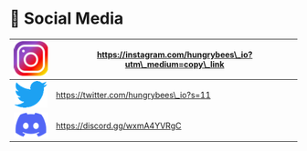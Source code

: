 # 📰 Social Media



| <img src="../.gitbook/assets/image (39).png" alt="" data-size="original"> | https://instagram.com/hungrybees\_io?utm\_medium=copy\_link |
| :-----------------------------------------------------------------------: | ----------------------------------------------------------- |
|                  ![](<../.gitbook/assets/image (24).png>)                 | https://twitter.com/hungrybees\_io?s=11                     |
|                  ![](<../.gitbook/assets/image (3).png>)                  | https://discord.gg/wxmA4YVRgC                               |

